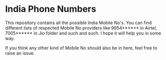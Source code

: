 # India Phone Numbers
This repository contains all the possible India Mobile No's. You can find different lists of respected Mobile No providers like 9954****** in Airtel, 7005****** in Jio folder and such and such. I hope it will help you in some way. 

If you think any other kind of Mobile No should also be in here, feel free to raise an issue. 
